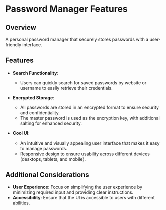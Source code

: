 # Password Manager Features

## Overview

A personal password manager that securely stores passwords with a user-friendly interface.

## Features

- **Search Functionality**:
  - Users can quickly search for saved passwords by website or username to easily retrieve their credentials.

- **Encrypted Storage**:
  - All passwords are stored in an encrypted format to ensure security and confidentiality.
  - The master password is used as the encryption key, with additional salting for enhanced security.

- **Cool UI**:
  - An intuitive and visually appealing user interface that makes it easy to manage passwords.
  - Responsive design to ensure usability across different devices (desktops, tablets, and mobile).

## Additional Considerations

- **User Experience**: Focus on simplifying the user experience by minimizing required input and providing clear instructions.
- **Accessibility**: Ensure that the UI is accessible to users with different abilities.
